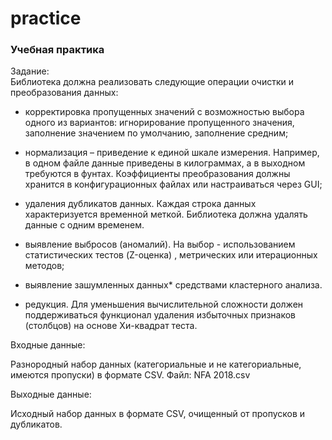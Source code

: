 # practice

### Учебная практика

Задание:  
Библиотека должна реализовать следующие операции очистки и преобразования данных:

- корректировка пропущенных значений с возможностью выбора одного из вариантов: игнорирование пропущенного значения, заполнение значением по умолчанию, заполнение средним;

- нормализация – приведение к единой шкале измерения. Например, в одном файле данные приведены в килограммах, а в выходном требуются в фунтах. Коэффициенты преобразования должны хранится в конфигурационных файлах или настраиваться через GUI;

- удаления дубликатов данных. Каждая строка данных характеризуется временной меткой. Библиотека должна удалять данные с одним временем.

- выявление выбросов (аномалий). На выбор - использованием статистических тестов (Z-оценка) , метрических или итерационных методов;

- выявление зашумленных данных* средствами кластерного анализа.

- редукция. Для уменьшения вычислительной сложности должен поддерживаться функционал удаления избыточных признаков (столбцов) на основе Хи-квадрат теста.

Входные данные:

Разнородный набор данных (категориальные и не категориальные, имеются пропуски) в формате CSV. Файл: NFA 2018.csv

Выходные данные:

Исходный набор данных в формате CSV, очищенный от пропусков и дубликатов.

